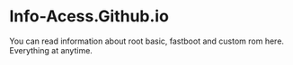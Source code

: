 # Info-Acess.Github.io
You can read information about root basic, fastboot and custom rom here. Everything at anytime.
